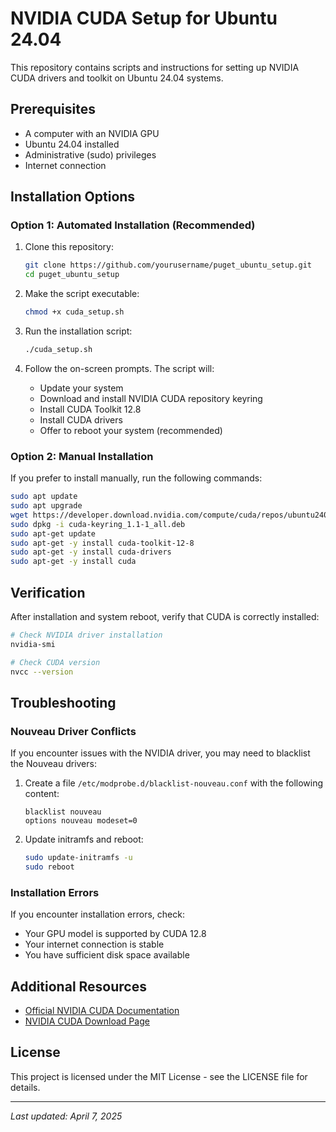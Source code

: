 # NVIDIA CUDA Setup for Ubuntu 24.04

This repository contains scripts and instructions for setting up NVIDIA CUDA drivers and toolkit on Ubuntu 24.04 systems.

## Prerequisites

- A computer with an NVIDIA GPU
- Ubuntu 24.04 installed
- Administrative (sudo) privileges
- Internet connection

## Installation Options

### Option 1: Automated Installation (Recommended)

1. Clone this repository:
   ```bash
   git clone https://github.com/yourusername/puget_ubuntu_setup.git
   cd puget_ubuntu_setup
   ```

2. Make the script executable:
   ```bash
   chmod +x cuda_setup.sh
   ```

3. Run the installation script:
   ```bash
   ./cuda_setup.sh
   ```

4. Follow the on-screen prompts. The script will:
   - Update your system
   - Download and install NVIDIA CUDA repository keyring
   - Install CUDA Toolkit 12.8
   - Install CUDA drivers
   - Offer to reboot your system (recommended)

### Option 2: Manual Installation

If you prefer to install manually, run the following commands:

```bash
sudo apt update
sudo apt upgrade
wget https://developer.download.nvidia.com/compute/cuda/repos/ubuntu2404/x86_64/cuda-keyring_1.1-1_all.deb
sudo dpkg -i cuda-keyring_1.1-1_all.deb
sudo apt-get update
sudo apt-get -y install cuda-toolkit-12-8
sudo apt-get -y install cuda-drivers
sudo apt-get -y install cuda
```

## Verification

After installation and system reboot, verify that CUDA is correctly installed:

```bash
# Check NVIDIA driver installation
nvidia-smi

# Check CUDA version
nvcc --version
```

## Troubleshooting

### Nouveau Driver Conflicts

If you encounter issues with the NVIDIA driver, you may need to blacklist the Nouveau drivers:

1. Create a file `/etc/modprobe.d/blacklist-nouveau.conf` with the following content:
   ```
   blacklist nouveau
   options nouveau modeset=0
   ```

2. Update initramfs and reboot:
   ```bash
   sudo update-initramfs -u
   sudo reboot
   ```

### Installation Errors

If you encounter installation errors, check:
- Your GPU model is supported by CUDA 12.8
- Your internet connection is stable
- You have sufficient disk space available

## Additional Resources

- [Official NVIDIA CUDA Documentation](https://docs.nvidia.com/cuda/)
- [NVIDIA CUDA Download Page](https://developer.nvidia.com/cuda-downloads?target_os=Linux&target_arch=x86_64&Distribution=Ubuntu&target_version=24.04&target_type=deb_network)

## License

This project is licensed under the MIT License - see the LICENSE file for details.

---

*Last updated: April 7, 2025*

